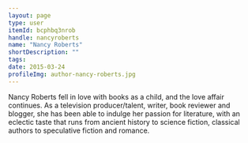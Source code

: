 ```yaml
---
layout: page
type: user
itemId: bcphbq3nrob
handle: nancyroberts
name: "Nancy Roberts"
shortDescription: ""
tags:
date: 2015-03-24
profileImg: author-nancy-roberts.jpg
---
```


Nancy Roberts fell in love with books as a child, and the love affair continues. As a television producer/talent, writer, book reviewer and blogger, she has been able to indulge her passion for literature, with an eclectic taste that runs from ancient history to science fiction, classical authors to speculative fiction and romance.

